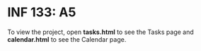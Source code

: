 # INF 133: A5
To view the project, open **tasks.html** to see the Tasks page and **calendar.html** to see the Calendar page.
